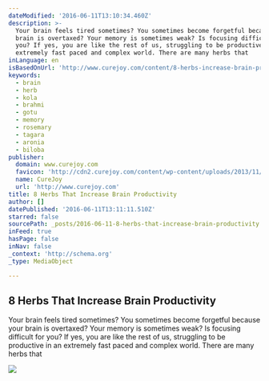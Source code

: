 ```yaml
---
dateModified: '2016-06-11T13:10:34.460Z'
description: >-
  Your brain feels tired sometimes? You sometimes become forgetful because your
  brain is overtaxed? Your memory is sometimes weak? Is focusing difficult for
  you? If yes, you are like the rest of us, struggling to be productive in an
  extremely fast paced and complex world. There are many herbs that
inLanguage: en
isBasedOnUrl: 'http://www.curejoy.com/content/8-herbs-increase-brain-productivity/'
keywords:
  - brain
  - herb
  - kola
  - brahmi
  - gotu
  - memory
  - rosemary
  - tagara
  - aronia
  - biloba
publisher:
  domain: www.curejoy.com
  favicon: 'http://cdn2.curejoy.com/content/wp-content/uploads/2013/11/favicon_1.png'
  name: CureJoy
  url: 'http://www.curejoy.com'
title: 8 Herbs That Increase Brain Productivity
author: []
datePublished: '2016-06-11T13:11:11.510Z'
starred: false
sourcePath: _posts/2016-06-11-8-herbs-that-increase-brain-productivity.md
inFeed: true
hasPage: false
inNav: false
_context: 'http://schema.org'
_type: MediaObject

---
```

<article style=""><h1>8 Herbs That Increase Brain Productivity</h1><p>Your brain feels tired sometimes? You sometimes become forgetful because your brain is overtaxed? Your memory is sometimes weak? Is focusing difficult for you? If yes, you are like the rest of us, struggling to be productive in an extremely fast paced and complex world. There are many herbs that</p><img src="http://cdn2.curejoy.com/content/wp-content/uploads/2016/06/Algae.jpg" /></article>